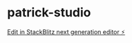 # patrick-studio

[Edit in StackBlitz next generation editor ⚡️](https://stackblitz.com/~/github.com/sunpochin/patrick-studio)
